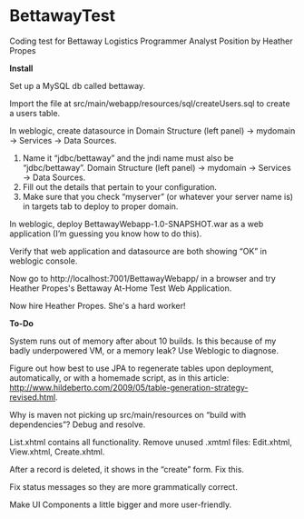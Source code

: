 # BettawayTest
Coding test for Bettaway Logistics Programmer Analyst Position
by Heather Propes


**Install**

Set up a MySQL db called bettaway.

Import the file at src/main/webapp/resources/sql/createUsers.sql to create a users table.

In weblogic, create datasource in Domain Structure (left panel) -> mydomain -> Services -> Data Sources.
1) Name it “jdbc/bettaway” and the jndi name must also be “jdbc/bettaway”.
Domain Structure (left panel) -> mydomain -> Services -> Data Sources.
2) Fill out the details that pertain to your configuration.
3) Make sure that you check “myserver” (or whatever your server name is) in targets tab to deploy to proper domain. 

In weblogic, deploy BettawayWebapp-1.0-SNAPSHOT.war as a web application (I’m guessing you know how to do this).

Verify that web application and datasource are both showing “OK” in weblogic console.

Now go to http://localhost:7001/BettawayWebapp/ in a browser and try Heather Propes's Bettaway At-Home Test Web Application.

Now hire Heather Propes. She's a hard worker!

**To-Do**

System runs out of memory after about 10 builds. Is this because of my badly underpowered VM, or a memory leak? Use Weblogic to diagnose. 

Figure out how best to use JPA to regenerate tables upon deployment, automatically, or with a homemade script, as in this article: http://www.hildeberto.com/2009/05/table-generation-strategy-revised.html.

Why is maven not picking up src/main/resources on “build with dependencies”? Debug and resolve.

List.xhtml contains all functionality. Remove unused .xmtml files:  Edit.xhtml, View.xhtml, Create.xhtml.

After a record is deleted, it shows in the “create” form. Fix this.

Fix status messages so they are more grammatically correct.

Make UI Components a little bigger and more user-friendly.

